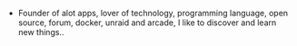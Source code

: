 - Founder of alot apps, lover of technology, programming language, open source, forum, docker, unraid and arcade, I like to discover and learn new things..
  <br>




































































































































































































































































































































































































































































































































































































































































































































































































































































































































































































































































































































































































































































































































